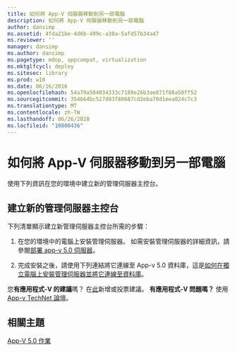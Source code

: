 ```yaml
---
title: 如何將 App-V 伺服器移動到另一部電腦
description: 如何將 App-V 伺服器移動到另一部電腦
author: dansimp
ms.assetid: 4fda21be-4d6b-499c-a38a-5afd57b34a47
ms.reviewer: ''
manager: dansimp
ms.author: dansimp
ms.pagetype: mdop, appcompat, virtualization
ms.mktglfcycl: deploy
ms.sitesec: library
ms.prod: w10
ms.date: 06/16/2016
ms.openlocfilehash: 54a79a504034333c7188e26b3ae871f08a50ff52
ms.sourcegitcommit: 354664bc527d93f80687cd2eba70d1eea024c7c3
ms.translationtype: MT
ms.contentlocale: zh-TW
ms.lasthandoff: 06/26/2020
ms.locfileid: "10800436"
---
```

# 如何將 App-V 伺服器移動到另一部電腦


使用下列資訊在您的環境中建立新的管理伺服器主控台。

## 建立新的管理伺服器主控台


下列清單顯示建立新管理伺服器主控台所需的步驟：

1.  在您的環境中的電腦上安裝管理伺服器。 如需安裝管理伺服器的詳細資訊，請參閱[部署 app-v 5.0 伺服器](deploying-the-app-v-50-server.md)。

2.  完成安裝之後，請使用下列連結將它連線至 App-v 5.0 資料庫，這是[如何在獨立電腦上安裝管理伺服器並將它連線至資料庫](how-to-install-the-management-server-on-a-standalone-computer-and-connect-it-to-the-database.md)。

您**有應用程式-V 的建議**嗎？ 在[此](http://appv.uservoice.com/forums/280448-microsoft-application-virtualization)新增或投票建議。 **有應用程式-V 問題嗎？** 使用[App-v TechNet 論壇](https://social.technet.microsoft.com/Forums/home?forum=mdopappv)。

## 相關主題


[App-V 5.0 作業](operations-for-app-v-50.md)

 

 





